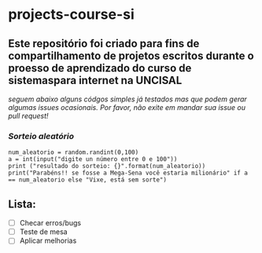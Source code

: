 # projects-course-si
## **Este repositório foi criado para fins de compartilhamento de projetos escritos durante o proesso de aprendizado do curso de sistemaspara internet na UNCISAL**

  _seguem abaixo  alguns códgos  simples já testados mas que podem gerar algumas issues ocasionais. Por favor, não exite em mandar sua issue ou  pull request!_

### __*Sorteio  aleatório*__
 
 ```import random
num_aleatorio = random.randint(0,100)
a = int(input("digite un número entre 0 e 100"))
print ("resultado do sorteio: {}".format(num_aleatorio))
print("Parabéns!! se fosse a Mega-Sena você estaria milionário" if a == num_aleatorio else "Vixe, está sem sorte") 
``` 
## Lista:
- [ ] Checar erros/bugs
- [ ] Teste de mesa
- [ ] Aplicar melhorias
